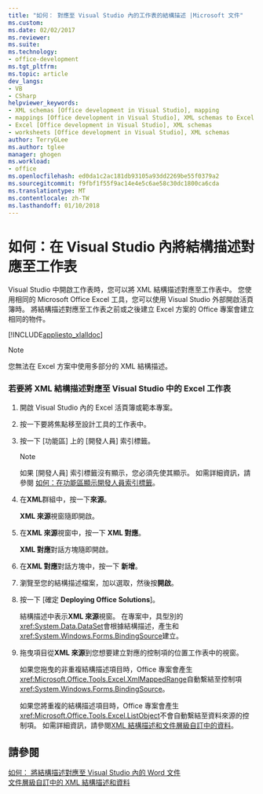 ```yaml
---
title: "如何： 對應至 Visual Studio 內的工作表的結構描述 |Microsoft 文件"
ms.custom: 
ms.date: 02/02/2017
ms.reviewer: 
ms.suite: 
ms.technology:
- office-development
ms.tgt_pltfrm: 
ms.topic: article
dev_langs:
- VB
- CSharp
helpviewer_keywords:
- XML schemas [Office development in Visual Studio], mapping
- mappings [Office development in Visual Studio], XML schemas to Excel worksheets
- Excel [Office development in Visual Studio], XML schemas
- worksheets [Office development in Visual Studio], XML schemas
author: TerryGLee
ms.author: tglee
manager: ghogen
ms.workload:
- office
ms.openlocfilehash: ed0da1c2ac181db93105a93dd2269be55f0379a2
ms.sourcegitcommit: f9fbf1f55f9ac14e4e5c6ae58c30dc1800ca6cda
ms.translationtype: MT
ms.contentlocale: zh-TW
ms.lasthandoff: 01/10/2018
---
```

# <a name="how-to-map-schemas-to-worksheets-inside-visual-studio"></a>如何：在 Visual Studio 內將結構描述對應至工作表
  Visual Studio 中開啟工作表時，您可以將 XML 結構描述對應至工作表中。 您使用相同的 Microsoft Office Excel 工具，您可以使用 Visual Studio 外部開啟活頁簿時。 將結構描述對應至工作表之前或之後建立 Excel 方案的 Office 專案會建立相同的物件。  
  
 [!INCLUDE[appliesto_xlalldoc](../vsto/includes/appliesto-xlalldoc-md.md)]  
  
> [!NOTE]  
>  您無法在 Excel 方案中使用多部分的 XML 結構描述。  
  
### <a name="to-map-an-xml-schema-to-an-excel-worksheet-in-visual-studio"></a>若要將 XML 結構描述對應至 Visual Studio 中的 Excel 工作表  
  
1.  開啟 Visual Studio 內的 Excel 活頁簿或範本專案。  
  
2.  按一下要將焦點移至設計工具的工作表中。  
  
3.  按一下 [功能區] 上的 [開發人員]  索引標籤。  
  
    > [!NOTE]  
    >  如果 [開發人員]  索引標籤沒有顯示，您必須先使其顯示。 如需詳細資訊，請參閱 [如何：在功能區顯示開發人員索引標籤](../vsto/how-to-show-the-developer-tab-on-the-ribbon.md)。  
  
4.  在**XML**群組中，按一下**來源**。  
  
     **XML 來源**視窗隨即開啟。  
  
5.  在**XML 來源**視窗中，按一下  **XML 對應**。  
  
     **XML 對應**對話方塊隨即開啟。  
  
6.  在**XML 對應**對話方塊中，按一下 **新增**。  
  
7.  瀏覽至您的結構描述檔案，加以選取，然後按**開啟**。  
  
8.  按一下 [確定 **Deploying Office Solutions**]。  
  
     結構描述中表示**XML 來源**視窗。 在專案中，具型別的<xref:System.Data.DataSet>會根據結構描述，產生和<xref:System.Windows.Forms.BindingSource>建立。  
  
9. 拖曳項目從**XML 來源**到您想要建立對應的控制項的位置工作表中的視窗。  
  
     如果您拖曳的非重複結構描述項目時，Office 專案會產生<xref:Microsoft.Office.Tools.Excel.XmlMappedRange>自動繫結至控制項<xref:System.Windows.Forms.BindingSource>。  
  
     如果您將重複的結構描述項目時，Office 專案會產生<xref:Microsoft.Office.Tools.Excel.ListObject>不會自動繫結至資料來源的控制項。 如需詳細資訊，請參閱[XML 結構描述和文件層級自訂中的資料](../vsto/xml-schemas-and-data-in-document-level-customizations.md)。  
  
## <a name="see-also"></a>請參閱  
 [如何： 將結構描述對應至 Visual Studio 內的 Word 文件](../vsto/how-to-map-schemas-to-word-documents-inside-visual-studio.md)   
 [文件層級自訂中的 XML 結構描述和資料](../vsto/xml-schemas-and-data-in-document-level-customizations.md)  
  
  